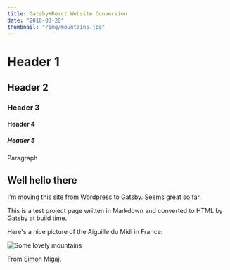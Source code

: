 ```yaml
---
title: Gatsby+React Website Conversion
date: "2018-03-20"
thumbnail: "/img/mountains.jpg"
---
```


# Header 1

## Header 2

### Header 3

#### Header 4

##### Header 5

Paragraph

## Well hello there

I'm moving this site from Wordpress to Gatsby. Seems great so far.

This is a test project page written in Markdown and converted to HTML by Gatsby at build time.


Here's a nice picture of the Aiguille du Midi in France:

![](/img/mountains.jpg "Some lovely mountains" )

From [Simon Migaj](https://unsplash.com/@simonmigaj).